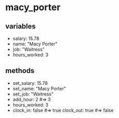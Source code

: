 # macy_porter

## variables
* salary: 15.78
* name: "Macy Porter"
* job: "Waitress"
* hours_worked: 3

## methods
* set_salary: 15.78
* set_name: "Macy Porter"
* set_job: "Waitress"
* add_hour: 2 #=> 3
* hours_worked: 3
* clock_in: false #=> true
clock_out: true #=> false
